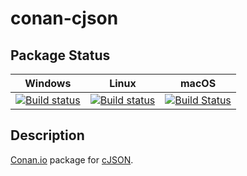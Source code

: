 # conan-cjson

## Package Status

| Windows | Linux | macOS |
|:-------:|:-----:|:-----:|
|[![Build status](https://ci.appveyor.com/api/projects/status/eephvu5yxposak45/branch/testing%2F1.7.12?svg=true)](https://ci.appveyor.com/project/SpaceIm/conan-cjson)|[![Build status](https://github.com/SpaceIm/conan-cjson/workflows/.github/workflows/conan.yml/badge.svg?branch=testing%2F1.7.12)](https://github.com/SpaceIm/conan-cjson/actions?query=branch%3Atesting%2F1.7.12)|[![Build Status](https://travis-ci.com/SpaceIm/conan-cjson.svg?branch=testing%2F1.7.12)](https://travis-ci.com/SpaceIm/conan-cjson)|

## Description

[Conan.io](https://conan.io) package for [cJSON](https://github.com/DaveGamble/cJSON).
